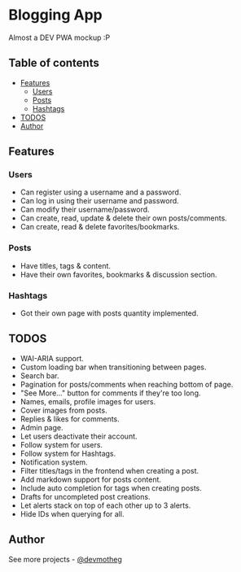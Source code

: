 # Blogging App

Almost a DEV PWA mockup :P

## Table of contents

- [Features](#features)
  - [Users](#users)
  - [Posts](#posts)
  - [Hashtags](#hashtags)
- [TODOS](#todos)
- [Author](#author)

## Features

### Users

- Can register using a username and a password.
- Can log in using their username and password.
- Can modify their username/password.
- Can create, read, update & delete their own posts/comments.
- Can create, read & delete favorites/bookmarks.

### Posts

- Have titles, tags & content.
- Have their own favorites, bookmarks & discussion section.

### Hashtags

- Got their own page with posts quantity implemented.

## TODOS

- WAI-ARIA support.
- Custom loading bar when transitioning between pages.
- Search bar.
- Pagination for posts/comments when reaching bottom of page.
- "See More..." button for comments if they're too long.
- Names, emails, profile images for users.
- Cover images from posts.
- Replies & likes for comments.
- Admin page.
- Let users deactivate their account.
- Follow system for users.
- Follow system for Hashtags.
- Notification system.
- Filter titles/tags in the frontend when creating a post.
- Add markdown support for posts content.
- Include auto completion for tags when creating posts.
- Drafts for uncompleted post creations.
- Let alerts stack on top of each other up to 3 alerts.
- Hide IDs when querying for all.

## Author

See more projects - [@devmotheg](https://github.com/devmotheg?tab=repositories)
